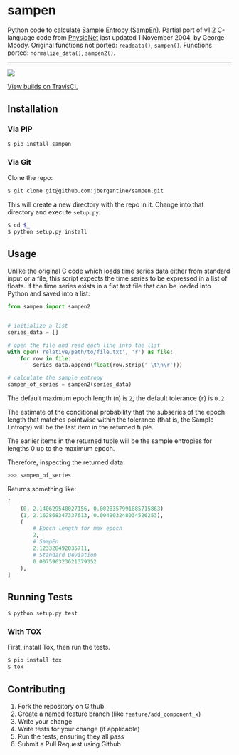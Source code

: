 sampen
======

Python code to calculate [Sample Entropy (SampEn)](http://www.physionet.org/physiotools/sampen/). Partial port of v1.2 C-language code from [PhysioNet](http://www.physionet.org/physiotools/sampen/c/) last updated 1 November 2004, by George Moody. Original functions not ported: `readdata()`, `sampen()`. Functions ported: `normalize_data()`, `sampen2()`.

---

![](https://travis-ci.org/jbergantine/sampen.svg?branch=develop)

[View builds on TravisCI.](https://travis-ci.org/jbergantine/sampen)


Installation
------------

### Via PIP

```sh
$ pip install sampen
```

### Via Git

Clone the repo:

```sh
$ git clone git@github.com:jbergantine/sampen.git
```

This will create a new directory with the repo in it. Change into that directory and execute `setup.py`:

```sh
$ cd $_
$ python setup.py install
```

Usage
-----

Unlike the original C code which loads time series data either from standard input or a file, this script expects the time series to be expressed in a list of floats. If the time series exists in a flat text file that can be loaded into Python and saved into a list:

```py
from sampen import sampen2


# initialize a list
series_data = []

# open the file and read each line into the list
with open('relative/path/to/file.txt', 'r') as file:
    for row in file:
        series_data.append(float(row.strip(' \t\n\r')))

# calculate the sample entropy
sampen_of_series = sampen2(series_data)
```

The default maximum epoch length (`m`) is `2`, the default tolerance (`r`) is `0.2`.

The estimate of the conditional probability that the subseries of the epoch length that matches pointwise within the tolerance (that is, the Sample Entropy) will be the last item in the returned tuple.

The earlier items in the returned tuple will be the sample entropies for lengths 0 up to the maximum epoch.

Therefore, inspecting the returned data:

```py
>>> sampen_of_series
```

Returns something like:

```py
[
    (0, 2.140629540027156, 0.0028357991885715863)
    (1, 2.162868347337613, 0.004903248034526253),
    (
        # Epoch length for max epoch
        2,
        # SampEn
        2.123328492035711,
        # Standard Deviation
        0.007596323621379352
    ),
]
```

Running Tests
-------------

```sh
$ python setup.py test
```

### With TOX

First, install Tox, then run the tests.

```sh
$ pip install tox
$ tox
```

Contributing
------------

1. Fork the repository on Github
2. Create a named feature branch (like `feature/add_component_x`)
3. Write your change
4. Write tests for your change (if applicable)
5. Run the tests, ensuring they all pass
6. Submit a Pull Request using Github
